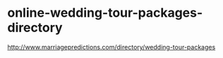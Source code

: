 # online-wedding-tour-packages-directory
http://www.marriagepredictions.com/directory/wedding-tour-packages
